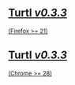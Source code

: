 <div class="button-row">
    <div class="button huge firefox">
        <a href="/download/firefox-0.3.3.xpi">
            <h2>Turtl <em>v0.3.3</em></h2>
            <small>(Firefox >= 21)</small>
        </a>
    </div>
    <div class="button huge chrome">
        <a href="/download/chrome-0.3.3.crx">
            <h2>Turtl <em>v0.3.3</em></h2>
            <small>(Chrome >= 28)</small>
        </a>
    </div>
</div>

